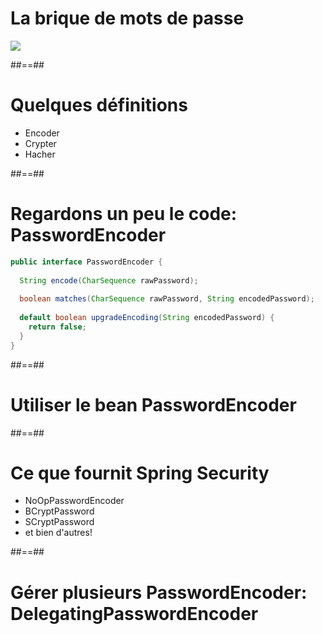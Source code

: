 # La brique de mots de passe

<div class="full-center">
    <img src="./assets/images/2_password_encoder/password_encoder_1_base.png">
</div>

##==##
# Quelques définitions

<ul>
    <li class="fragment">Encoder</li>
    <li class="fragment">Crypter</li>
    <li class="fragment">Hacher</li>
</ul>

##==##
# Regardons un peu le code: PasswordEncoder

```java
public interface PasswordEncoder {
    
  String encode(CharSequence rawPassword);
  
  boolean matches(CharSequence rawPassword, String encodedPassword);
  
  default boolean upgradeEncoding(String encodedPassword) {
    return false;
  }
}
```

##==##
# Utiliser le bean PasswordEncoder

##==##
# Ce que fournit Spring Security

<ul>
    <li class="fragment">NoOpPasswordEncoder</li>
    <li class="fragment">BCryptPassword</li>
    <li class="fragment">SCryptPassword</li>
    <li class="fragment">et bien d'autres!</li>
</ul>

##==##
# Gérer plusieurs PasswordEncoder: DelegatingPasswordEncoder
